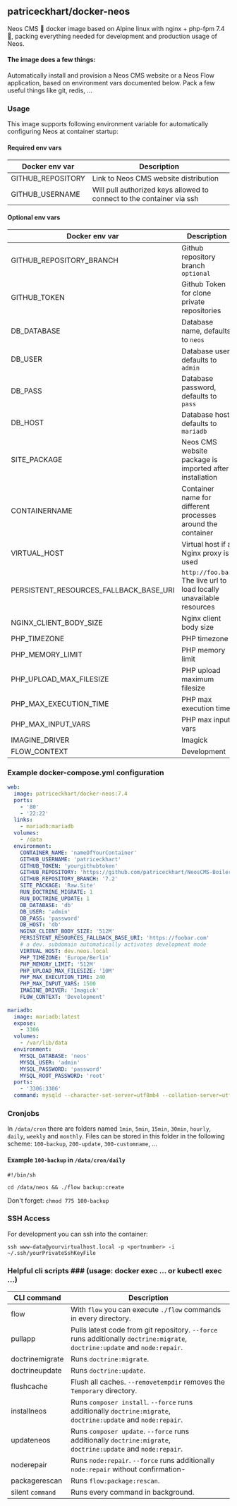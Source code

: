 ## patriceckhart/docker-neos ##
Neos CMS 🐳 docker image based on Alpine linux with nginx + php-fpm 7.4 🚀, packing everything needed for development and production usage of Neos.

#### The image does a few things: ####
Automatically install and provision a Neos CMS website or a Neos Flow application, based on environment vars documented below. Pack a few useful things like git, redis, ...

### Usage ###
This image supports following environment variable for automatically configuring Neos at container startup:

#### Required env vars ####

| Docker env var | Description |
|---------|-------------|
|GITHUB_REPOSITORY|Link to Neos CMS website distribution|
|GITHUB_USERNAME|Will pull authorized keys allowed to connect to the container via ssh|

#### Optional env vars ####

| Docker env var | Description |
|---------|-------------|
|GITHUB_REPOSITORY_BRANCH|Github repository branch `optional`|
|GITHUB_TOKEN|Github Token for clone private repositories|
|DB_DATABASE|Database name, defaults to `neos`|
|DB_USER|Database user, defaults to `admin`|
|DB_PASS|Database password, defaults to `pass`|
|DB_HOST|Database host, defaults to `mariadb`|
|SITE_PACKAGE|Neos CMS website package is imported after installation|
|CONTAINERNAME|Container name for different processes around the container|
|VIRTUAL_HOST|Virtual host if a Nginx proxy is used|
|PERSISTENT_RESOURCES_FALLBACK_BASE_URI|`http://foo.bar` The live url to load locally unavailable resources|
|NGINX_CLIENT_BODY_SIZE|Nginx client body size|
|PHP_TIMEZONE|PHP timezone|
|PHP_MEMORY_LIMIT|PHP memory limit|
|PHP_UPLOAD_MAX_FILESIZE|PHP upload maximum filesize|
|PHP_MAX_EXECUTION_TIME|PHP max execution time|
|PHP_MAX_INPUT_VARS|PHP max input vars|
|IMAGINE_DRIVER|Imagick|
|FLOW_CONTEXT|Development|

### Example docker-compose.yml configuration ###

```yaml
web:
  image: patriceckhart/docker-neos:7.4
  ports:
    - '80'
    - '22:22'
  links:
    - mariadb:mariadb
  volumes:
    - /data
  environment:
    CONTAINER_NAME: 'nameOfYourContainer'
    GITHUB_USERNAME: 'patriceckhart'
    GITHUB_TOKEN: 'yourgithubtoken'
    GITHUB_REPOSITORY: 'https://github.com/patriceckhart/NeosCMS-Boilerplate.git'
    GITHUB_REPOSITORY_BRANCH: '7.2'
    SITE_PACKAGE: 'Raw.Site'
    RUN_DOCTRINE_MIGRATE: 1
    RUN_DOCTRINE_UPDATE: 1
    DB_DATABASE: 'db'
    DB_USER: 'admin'
    DB_PASS: 'password'
    DB_HOST: 'db'
    NGINX_CLIENT_BODY_SIZE: '512M'
    PERSISTENT_RESOURCES_FALLBACK_BASE_URI: 'https://foobar.com'
    # a dev. subdomain automatically activates development mode
    VIRTUAL_HOST: dev.neos.local
    PHP_TIMEZONE: 'Europe/Berlin'
    PHP_MEMORY_LIMIT: '512M'
    PHP_UPLOAD_MAX_FILESIZE: '10M'
    PHP_MAX_EXECUTION_TIME: 240
    PHP_MAX_INPUT_VARS: 1500
    IMAGINE_DRIVER: 'Imagick'
    FLOW_CONTEXT: 'Development'
    
mariadb:
  image: mariadb:latest
  expose:
    - 3306
  volumes:
    - /var/lib/data
  environment:
    MYSQL_DATABASE: 'neos'
    MYSQL_USER: 'admin'
    MYSQL_PASSWORD: 'password'
    MYSQL_ROOT_PASSWORD: 'root'
  ports:
    - '3306:3306'
  command: mysqld --character-set-server=utf8mb4 --collation-server=utf8mb4_unicode_ci
```

### Cronjobs ###

In `/data/cron` there are folders named `1min`, `5min`, `15min`, `30min`, `hourly`, `daily`, `weekly` and `monthly`. Files can be stored in this folder in the following scheme: `100-backup`, `200-update`, `300-customname`, ...

#### Example `100-backup` in `/data/cron/daily` ####

```
#!/bin/sh

cd /data/neos && ./flow backup:create
```
Don't forget: `chmod 775 100-backup`

### SSH Access ###

For development you can ssh into the container:

`ssh www-data@yourvirtualhost.local -p <portnumber> -i ~/.ssh/yourPrivateSshKeyFile`

### Helpful cli scripts ### (usage: docker exec ... or kubectl exec ...)

| CLI command | Description |
|---------|-------------|
|flow|With `flow` you can execute `./flow` commands in every directory.|
|pullapp|Pulls latest code from git repository. `--force` runs additionally `doctrine:migrate`, `doctrine:update` and `node:repair`.|
|doctrinemigrate|Runs `doctrine:migrate`.|
|doctrineupdate|Runs `doctrine:update`.|
|flushcache|Flush all caches. `--removetempdir` removes the `Temporary` directory.|
|installneos|Runs `composer install`. `--force` runs additionally `doctrine:migrate`, `doctrine:update` and `node:repair`.|
|updateneos|Runs `composer update`. `--force` runs additionally `doctrine:migrate`, `doctrine:update` and `node:repair`.|
|noderepair|Runs `node:repair`. `--force` runs additionally `node:repair` without confirmation-|
|packagerescan|Runs `flow:package:rescan`.|
|silent `command`|Runs every command in background.|
